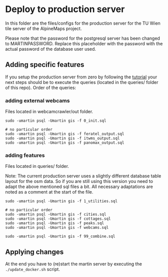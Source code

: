 # Deploy to production server

In this folder are the files/configs for the production server for the TU Wien tile server of the AlpineMaps project.

Please note that the password for the postgresql server has been changed to MARTINPASSWORD. Replace this placeholder with the password with the actual password of the database user used. 


## Adding specific features

If you setup the production server from zero by following the [tutorial](https://github.com/AlpineMapsOrg/documentation/blob/main/Labels/markdown/Vector%20tile/Vector%20Tile%20Server%20Setup.md) your next steps should be to execute the queries (located in the queries/ folder of this repo). Order of the queries:

### adding external webcams

Files located in webcamcrawler/out folder.

```
sudo -umartin psql -Umartin gis -f 0_init.sql

# no particular order
sudo -umartin psql -Umartin gis -f feratel_output.sql
sudo -umartin psql -Umartin gis -f itwms_output.sql
sudo -umartin psql -Umartin gis -f panomax_output.sql

```

### adding features

Files located in queries/ folder.

Note:
The current production server uses a slightly different database table layout for the osm data. So if you are still using this version you need to adapt the above mentioned sql files a bit. All necessary adaptations are noted as a comment at the start of the file. 

```
sudo -umartin psql -Umartin gis -f 1_utilities.sql

# no particular order
sudo -umartin psql -Umartin gis -f cities.sql
sudo -umartin psql -Umartin gis -f cottages.sql
sudo -umartin psql -Umartin gis -f peaks.sql
sudo -umartin psql -Umartin gis -f webcams.sql

sudo -umartin psql -Umartin gis -f 99_combine.sql

```


## Applying changes

At the end you have to (re)start the martin server by executing the ```./update_docker.sh``` script.
